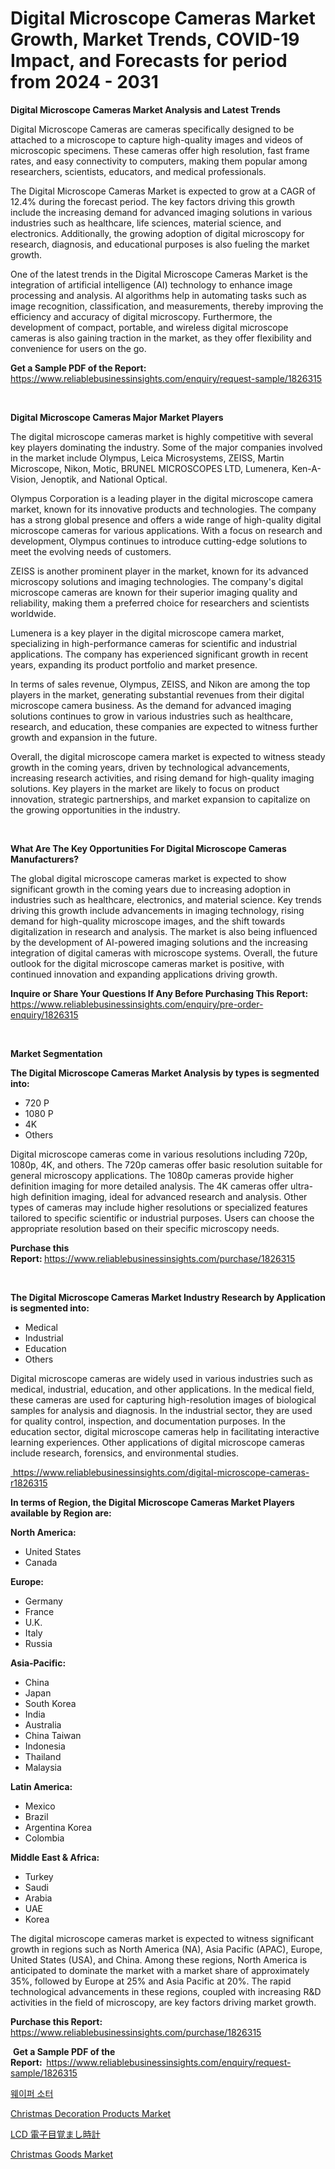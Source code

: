 <p><h1>Digital Microscope Cameras Market Growth, Market Trends, COVID-19 Impact, and Forecasts for period from 2024 - 2031</h1></p><p><strong>Digital Microscope Cameras Market Analysis and Latest Trends</strong></p>
<p><p>Digital Microscope Cameras are cameras specifically designed to be attached to a microscope to capture high-quality images and videos of microscopic specimens. These cameras offer high resolution, fast frame rates, and easy connectivity to computers, making them popular among researchers, scientists, educators, and medical professionals.</p><p>The Digital Microscope Cameras Market is expected to grow at a CAGR of 12.4% during the forecast period. The key factors driving this growth include the increasing demand for advanced imaging solutions in various industries such as healthcare, life sciences, material science, and electronics. Additionally, the growing adoption of digital microscopy for research, diagnosis, and educational purposes is also fueling the market growth.</p><p>One of the latest trends in the Digital Microscope Cameras Market is the integration of artificial intelligence (AI) technology to enhance image processing and analysis. AI algorithms help in automating tasks such as image recognition, classification, and measurements, thereby improving the efficiency and accuracy of digital microscopy. Furthermore, the development of compact, portable, and wireless digital microscope cameras is also gaining traction in the market, as they offer flexibility and convenience for users on the go.</p></p>
<p><strong>Get a Sample PDF of the Report:&nbsp;</strong> <a href="https://www.reliablebusinessinsights.com/enquiry/request-sample/1826315">https://www.reliablebusinessinsights.com/enquiry/request-sample/1826315</a></p>
<p>&nbsp;</p>
<p><strong>Digital Microscope Cameras Major Market Players</strong></p>
<p><p>The digital microscope cameras market is highly competitive with several key players dominating the industry. Some of the major companies involved in the market include Olympus, Leica Microsystems, ZEISS, Martin Microscope, Nikon, Motic, BRUNEL MICROSCOPES LTD, Lumenera, Ken-A-Vision, Jenoptik, and National Optical.</p><p>Olympus Corporation is a leading player in the digital microscope camera market, known for its innovative products and technologies. The company has a strong global presence and offers a wide range of high-quality digital microscope cameras for various applications. With a focus on research and development, Olympus continues to introduce cutting-edge solutions to meet the evolving needs of customers.</p><p>ZEISS is another prominent player in the market, known for its advanced microscopy solutions and imaging technologies. The company's digital microscope cameras are known for their superior imaging quality and reliability, making them a preferred choice for researchers and scientists worldwide.</p><p>Lumenera is a key player in the digital microscope camera market, specializing in high-performance cameras for scientific and industrial applications. The company has experienced significant growth in recent years, expanding its product portfolio and market presence.</p><p>In terms of sales revenue, Olympus, ZEISS, and Nikon are among the top players in the market, generating substantial revenues from their digital microscope camera business. As the demand for advanced imaging solutions continues to grow in various industries such as healthcare, research, and education, these companies are expected to witness further growth and expansion in the future.</p><p>Overall, the digital microscope camera market is expected to witness steady growth in the coming years, driven by technological advancements, increasing research activities, and rising demand for high-quality imaging solutions. Key players in the market are likely to focus on product innovation, strategic partnerships, and market expansion to capitalize on the growing opportunities in the industry.</p></p>
<p>&nbsp;</p>
<p><strong>What Are The Key Opportunities For Digital Microscope Cameras Manufacturers?</strong></p>
<p><p>The global digital microscope cameras market is expected to show significant growth in the coming years due to increasing adoption in industries such as healthcare, electronics, and material science. Key trends driving this growth include advancements in imaging technology, rising demand for high-quality microscope images, and the shift towards digitalization in research and analysis. The market is also being influenced by the development of AI-powered imaging solutions and the increasing integration of digital cameras with microscope systems. Overall, the future outlook for the digital microscope cameras market is positive, with continued innovation and expanding applications driving growth.</p></p>
<p><strong>Inquire or Share Your Questions If Any Before Purchasing This Report:</strong> <a href="https://www.reliablebusinessinsights.com/enquiry/pre-order-enquiry/1826315">https://www.reliablebusinessinsights.com/enquiry/pre-order-enquiry/1826315</a></p>
<p>&nbsp;</p>
<p><strong>Market Segmentation</strong></p>
<p><strong>The Digital Microscope Cameras Market Analysis by types is segmented into:</strong></p>
<p><ul><li>720 P</li><li>1080 P</li><li>4K</li><li>Others</li></ul></p>
<p><p>Digital microscope cameras come in various resolutions including 720p, 1080p, 4K, and others. The 720p cameras offer basic resolution suitable for general microscopy applications. The 1080p cameras provide higher definition imaging for more detailed analysis. The 4K cameras offer ultra-high definition imaging, ideal for advanced research and analysis. Other types of cameras may include higher resolutions or specialized features tailored to specific scientific or industrial purposes. Users can choose the appropriate resolution based on their specific microscopy needs.</p></p>
<p><strong>Purchase this Report:&nbsp;</strong><a href="https://www.reliablebusinessinsights.com/purchase/1826315">https://www.reliablebusinessinsights.com/purchase/1826315</a></p>
<p>&nbsp;</p>
<p><strong>The Digital Microscope Cameras Market Industry Research by Application is segmented into:</strong></p>
<p><ul><li>Medical</li><li>Industrial</li><li>Education</li><li>Others</li></ul></p>
<p><p>Digital microscope cameras are widely used in various industries such as medical, industrial, education, and other applications. In the medical field, these cameras are used for capturing high-resolution images of biological samples for analysis and diagnosis. In the industrial sector, they are used for quality control, inspection, and documentation purposes. In the education sector, digital microscope cameras help in facilitating interactive learning experiences. Other applications of digital microscope cameras include research, forensics, and environmental studies.</p></p>
<p><a href="https://www.reliablebusinessinsights.com/digital-microscope-cameras-r1826315">&nbsp;https://www.reliablebusinessinsights.com/digital-microscope-cameras-r1826315</a></p>
<p><strong>In terms of Region, the Digital Microscope Cameras Market Players available by Region are:</strong></p>
<p>
    <p> <strong> North America: </strong>
        <ul>
            <li>United States</li>
            <li>Canada</li>
        </ul>
        </p> 
    <p> <strong> Europe: </strong>
        <ul>
            <li>Germany</li>
            <li>France</li>
            <li>U.K.</li>
            <li>Italy</li>
            <li>Russia</li>
        </ul>
        </p> 
    <p> <strong> Asia-Pacific: </strong>
        <ul>
            <li>China</li>
            <li>Japan</li>
            <li>South Korea</li>
            <li>India</li>
            <li>Australia</li>
            <li>China Taiwan</li>
            <li>Indonesia</li>
            <li>Thailand</li>
            <li>Malaysia</li>
        </ul>
        </p> 
    <p> <strong> Latin America: </strong>
        <ul>
            <li>Mexico</li>
            <li>Brazil</li>
            <li>Argentina Korea</li>
            <li>Colombia</li>
        </ul>
        </p> 
    <p> <strong> Middle East & Africa: </strong>
        <ul>
            <li>Turkey</li>
            <li>Saudi</li>
            <li>Arabia</li>
            <li>UAE</li>
            <li>Korea</li>
        </ul>
    </p>
    </p>
<p><p>The digital microscope cameras market is expected to witness significant growth in regions such as North America (NA), Asia Pacific (APAC), Europe, United States (USA), and China. Among these regions, North America is anticipated to dominate the market with a market share of approximately 35%, followed by Europe at 25% and Asia Pacific at 20%. The rapid technological advancements in these regions, coupled with increasing R&D activities in the field of microscopy, are key factors driving market growth.</p></p>
<p><strong>Purchase this Report: </strong><a href="https://www.reliablebusinessinsights.com/purchase/1826315">https://www.reliablebusinessinsights.com/purchase/1826315</a></p>
<p>&nbsp;<strong>Get a Sample PDF of the Report:&nbsp;&nbsp;</strong><a href="https://www.reliablebusinessinsights.com/enquiry/request-sample/1826315">https://www.reliablebusinessinsights.com/enquiry/request-sample/1826315</a></p>
<p><strong></strong></p>
<p><p><a href="https://github.com/apple8975768/Market-Research-Report-List-1/blob/main/8300992149110.md">웨이퍼 소터</a></p><p><a href="https://github.com/riwar777/Market-Research-Report-List-1/blob/main/christmas-decoration-products-market.md">Christmas Decoration Products Market</a></p><p><a href="https://github.com/deonnorth8/Market-Research-Report-List-1/blob/main/3634451141253.md">LCD 電子目覚まし時計</a></p><p><a href="https://github.com/jahid123ahm/Market-Research-Report-List-1/blob/main/christmas-goods-market.md">Christmas Goods Market</a></p></p>
